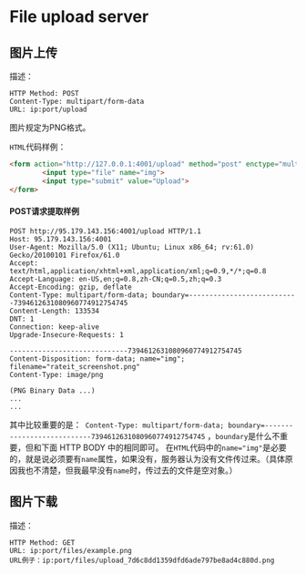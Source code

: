 # File upload server

## 图片上传

描述：
```
HTTP Method: POST
Content-Type: multipart/form-data
URL: ip:port/upload
```

图片规定为PNG格式。

`HTML`代码样例：
```html
<form action="http://127.0.0.1:4001/upload" method="post" enctype="multipart/form-data">
        <input type="file" name="img">
        <input type="submit" value="Upload">
</form>
```

#### POST请求提取样例
```
POST http://95.179.143.156:4001/upload HTTP/1.1
Host: 95.179.143.156:4001
User-Agent: Mozilla/5.0 (X11; Ubuntu; Linux x86_64; rv:61.0) Gecko/20100101 Firefox/61.0
Accept: text/html,application/xhtml+xml,application/xml;q=0.9,*/*;q=0.8
Accept-Language: en-US,en;q=0.8,zh-CN;q=0.5,zh;q=0.3
Accept-Encoding: gzip, deflate
Content-Type: multipart/form-data; boundary=---------------------------7394612631080960774912754745
Content-Length: 133534
DNT: 1
Connection: keep-alive
Upgrade-Insecure-Requests: 1

-----------------------------7394612631080960774912754745
Content-Disposition: form-data; name="img"; filename="rateit_screenshot.png"
Content-Type: image/png

(PNG Binary Data ...)
...
...
```

其中比较重要的是：` Content-Type: multipart/form-data; boundary=---------------------------7394612631080960774912754745` ，`boundary`是什么不重要，但和下面 HTTP BODY 中的相同即可。 在`HTML`代码中的`name="img"`是必要的，就是说必须要有`name`属性，如果没有，服务器认为没有文件传过来。（具体原因我也不清楚，但我最早没有`name`时，传过去的文件是空对象。）

## 图片下载

描述：
```
HTTP Method: GET
URL: ip:port/files/example.png
URL例子：ip:port/files/upload_7d6c8dd1359dfd6ade797be8ad4c880d.png
```